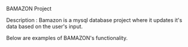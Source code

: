 BAMAZON Project

Description : Bamazon is a mysql database project where it updates it's data based on the user's input.

Below are examples of BAMAZON's functionality.


